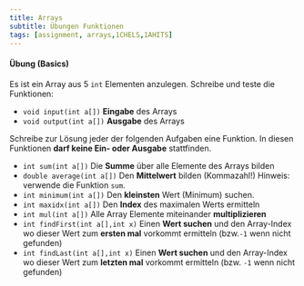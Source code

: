```yaml
---
title: Arrays
subtitle: Übungen Funktionen
tags: [assignment, arrays,1CHELS,1AHITS]
---
```


#### Übung (Basics)

Es ist ein Array aus 5 `int` Elementen anzulegen.
Schreibe und teste die Funktionen:

- `void input(int a[])` **Eingabe** des Arrays
- `void output(int a[])` **Ausgabe** des Arrays 



Schreibe zur Lösung jeder der folgenden Aufgaben eine Funktion. In diesen Funktionen **darf keine Ein- oder Ausgabe** stattfinden.

- `int sum(int a[])` Die **Summe** über alle Elemente des Arrays bilden
- `double average(int a[])` Den **Mittelwert** bilden (Kommazahl!) Hinweis: verwende die Funktion `sum`.
- `int minimum(int a[])` Den **kleinsten** Wert (Minimum) suchen. 
- `int maxidx(int a[])` Den **Index** des maximalen Werts ermitteln
- `int mul(int a[])` Alle Array Elemente miteinander **multiplizieren**
- `int findFirst(int a[],int x)` Einen **Wert suchen** und den Array-Index wo dieser Wert zum **ersten mal** vorkommt ermitteln (bzw.`-1` wenn nicht gefunden)
- `int findLast(int a[],int x)` Einen **Wert suchen** und den Array-Index wo dieser Wert zum **letzten mal** vorkommt ermitteln (bzw. `-1` wenn nicht gefunden)
